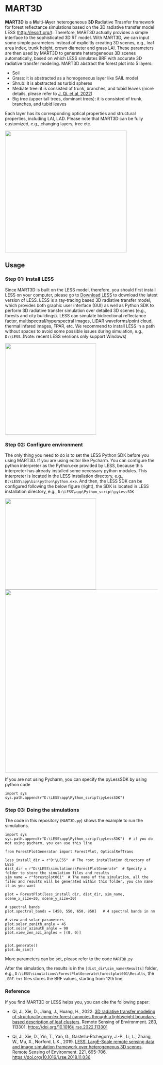 # MART3D

**MART3D** is a **M**ulti-l**A**yer heterogeneous **3D** **R**adiative **T**rasnfer framework for forest reflectance simulations based on the 3D radiative transfer model LESS (http://lessrt.org/). Therefore, MART3D actually provides a simple interface to the sophisticated 3D RT model. With MART3D, we can input some simple parameters instead of explicitly creating 3D scenes, e.g., leaf area index, trunk height, crown diameter and grass LAI. These parameters are then used by MART3D to generate heterogeneous 3D scenes automatically, based on which LESS simulates BRF with accurate 3D radiative transfer modeling. MART3D abstract the forest plot into 5 layers:
 * Soil
 * Grass: it is abstracted as a homogeneous layer like SAIL model
 * Shrub: it is abstracted as turbid spheres
 * Mediate tree: it is consisted of trunk, branches, and tubid leaves (more details, please refer to [J. Qi. et al, 2022](https://www.sciencedirect.com/science/article/abs/pii/S0034425722004072))
 * Big tree (upper tall trees, dominant trees): it is consisted of trunk, branches, and tubid leaves

Each layer has its corresponding optical properties and structural properties, including LAI, LAD. Please note that MART3D can be fully customized, e.g., changing layers, tree etc. 

<img width="400" src="https://user-images.githubusercontent.com/1770654/204257048-8d4fe151-7d0e-4d55-8c56-b245fcf52cc4.png"/>

## Usage
### Step 01: Install LESS

Since MART3D is built on the LESS model, therefore, you should first install LESS on your computer, please go to [Download LESS](http://lessrt.org/docs/installation/) to download the latest version of LESS. LESS is a ray-tracing based 3D radiative transfer model, which provides both graphic user interface (GUI) as well as Python SDK to perform 3D radiative transfer simulation over detailed 3D scenes (e.g., forests and city buildings). LESS can simulate bidirectional reflectance factor, multispectral/hyperspectral images, LiDAR waveforms/point cloud, thermal infared images, FPAR, etc. We recommend to install LESS in a path without spaces to avoid some possible issues during simulation, e.g., `D:\LESS`. (Note: recent LESS versions only support Windows)

<img width="300" src="https://user-images.githubusercontent.com/1770654/204241737-cc43cb05-f84c-43ec-8ab1-68f02eea6cdc.png"/>

### Step 02: Configure environment

The only thing you need to do is to set the LESS Python SDK before you using MART3D. If you are using editor like Pycharm. You can configure the python interpreter as the Python.exe provided by LESS, because this interpreter has already installed some necessary python modules. This interpreter is located in the LESS installation directory, e.g., `D:\LESS\app\bin\python\python.exe`. And then, the LESS SDK can be configured following the below figure (right), the SDK is located in LESS installation directory, e.g., `D:\LESS\app\Python_script\pyLessSDK`

<img width="300" src="https://user-images.githubusercontent.com/1770654/204243357-1af7506b-3dfb-4553-b0a1-5446f3d864a8.png"/> <img width="600" src="https://user-images.githubusercontent.com/1770654/204244982-239cb0be-2b20-4dd1-9dca-91470945dcf5.png"/>

If you are not using Pycharm, you can specify the pyLessSDK by using python code

```
import sys
sys.path.append(r"D:\LESS\app\Python_script\pyLessSDK")
```

### Step 03: Doing the simulations
The code in this repository (`MART3D.py`) shows the example to run the simulations.

```
import sys
sys.path.append(r"D:\LESS\app\Python_script\pyLessSDK")  # if you do not using pycharm, you can use this line

from ForestPlotGenerator import ForestPlot, OpticalRefTrans

less_install_dir = r"D:\LESS"  # The root installation directory of LESS
dist_dir = r"D:\LESS\simulations\ForestPlotGenerate"  # Specify a folder to store the simulation files and results
sim_name = r"forestplot001"  # The name of the simulation, all the files and results will be generated within this folder, you can name it as you want

plot = ForestPlot(less_install_dir, dist_dir, sim_name, scene_x_size=30, scene_y_size=30)

# spectral bands
plot.spectral_bands = [450, 550, 650, 850]   # 4 spectral bands in nm

# view and solar parameters
plot.solar_zenith_angle = 45
plot.solar_azimuth_angle = 90
plot.view_zen_azi_angles = [(0, 0)]


plot.generate()
plot.do_sim()
```

More parameters can be set, please refer to the code `MART3D.py`

After the simulation, the results is in the `[dist_dir\sim_name\Results]` folder, e.g., `D:\LESS\simulations\ForestPlotGenerate\forestplot001\Results`, the `_BRF.txt` files stores the BRF values, starting from 12th line.

### Reference
If you find MART3D or LESS helps you, you can cite the following paper:

* Qi, J., Xie, D., Jiang, J., Huang, H., 2022. [3D radiative transfer modeling of structurally complex forest canopies through a lightweight boundary-based description of leaf clusters](https://www.sciencedirect.com/science/article/abs/pii/S0034425722004072). Remote Sensing of Environment. 283, 113301. https://doi.org/10.1016/j.rse.2022.113301

* Qi, J., Xie, D., Yin, T., Yan, G., Gastellu-Etchegorry, J.-P., Li, L., Zhang, W., Mu, X., Norford, L.K., 2019. [LESS: LargE-Scale remote sensing data and image simulation framework over heterogeneous 3D scenes](https://www.sciencedirect.com/science/article/pii/S0034425718305443?via%3Dihub). Remote Sensing of Environment. 221, 695–706. https://doi.org/10.1016/j.rse.2018.11.036
